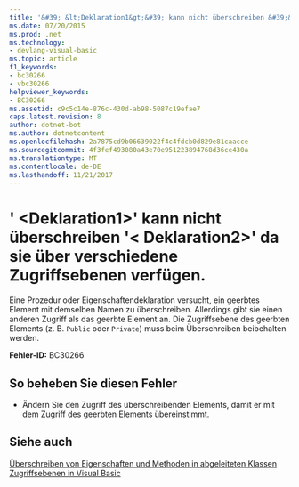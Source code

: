 ```yaml
---
title: '&#39; &lt;Deklaration1&gt;&#39; kann nicht überschreiben &#39;&lt; Deklaration2&gt;&#39; da sie über verschiedene Zugriffsebenen verfügen.'
ms.date: 07/20/2015
ms.prod: .net
ms.technology:
- devlang-visual-basic
ms.topic: article
f1_keywords:
- bc30266
- vbc30266
helpviewer_keywords:
- BC30266
ms.assetid: c9c5c14e-876c-430d-ab98-5087c19efae7
caps.latest.revision: 8
author: dotnet-bot
ms.author: dotnetcontent
ms.openlocfilehash: 2a7875cd9b06639022f4c4fdcb0d829e81caacce
ms.sourcegitcommit: 4f3fef493080a43e70e951223894768d36ce430a
ms.translationtype: MT
ms.contentlocale: de-DE
ms.lasthandoff: 11/21/2017
---
```

# <a name="39ltdeclaration1gt39-cannot-override-39ltdeclaration2gt39-because-they-have-different-access-levels"></a>&#39; &lt;Deklaration1&gt;&#39; kann nicht überschreiben &#39;&lt; Deklaration2&gt;&#39; da sie über verschiedene Zugriffsebenen verfügen.
Eine Prozedur oder Eigenschaftendeklaration versucht, ein geerbtes Element mit demselben Namen zu überschreiben. Allerdings gibt sie einen anderen Zugriff als das geerbte Element an. Die Zugriffsebene des geerbten Elements (z. B. `Public` oder `Private`) muss beim Überschreiben beibehalten werden.  
  
 **Fehler-ID:** BC30266  
  
## <a name="to-correct-this-error"></a>So beheben Sie diesen Fehler  
  
-   Ändern Sie den Zugriff des überschreibenden Elements, damit er mit dem Zugriff des geerbten Elements übereinstimmt.  
  
## <a name="see-also"></a>Siehe auch  
 [Überschreiben von Eigenschaften und Methoden in abgeleiteten Klassen](~/docs/visual-basic/programming-guide/language-features/objects-and-classes/inheritance-basics.md#overriding-properties-and-methods-in-derived-classes)  
 [Zugriffsebenen in Visual Basic](../../visual-basic/programming-guide/language-features/declared-elements/access-levels.md)
